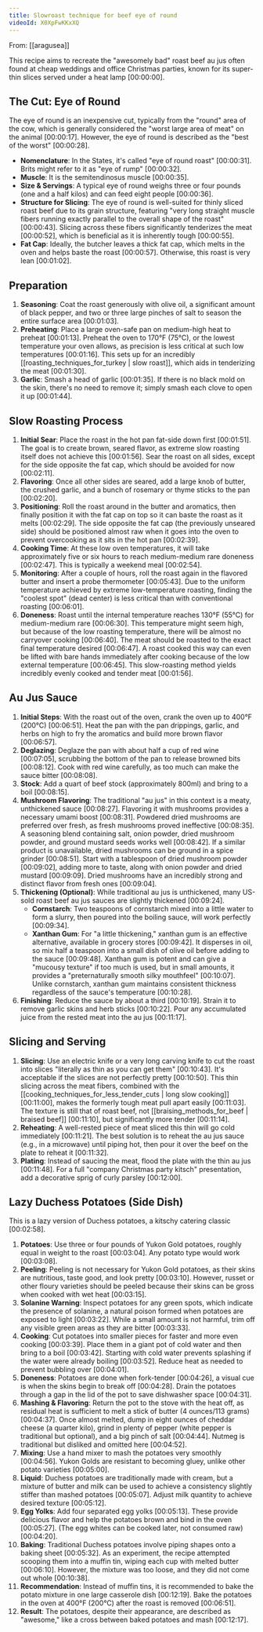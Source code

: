 ```yaml
---
title: Slowroast technique for beef eye of round
videoId: X0XpFwKKxXQ
---
```


From: [[aragusea]] <br/> 

This recipe aims to recreate the "awesomely bad" roast beef au jus often found at cheap weddings and office Christmas parties, known for its super-thin slices served under a heat lamp [00:00:00].

## The Cut: Eye of Round

The eye of round is an inexpensive cut, typically from the "round" area of the cow, which is generally considered the "worst large area of meat" on the animal [00:00:17]. However, the eye of round is described as the "best of the worst" [00:00:28].

*   **Nomenclature**: In the States, it's called "eye of round roast" [00:00:31]. Brits might refer to it as "eye of rump" [00:00:32].
*   **Muscle**: It is the semitendinosus muscle [00:00:35].
*   **Size & Servings**: A typical eye of round weighs three or four pounds (one and a half kilos) and can feed eight people [00:00:36].
*   **Structure for Slicing**: The eye of round is well-suited for thinly sliced roast beef due to its grain structure, featuring "very long straight muscle fibers running exactly parallel to the overall shape of the roast" [00:00:43]. Slicing across these fibers significantly tenderizes the meat [00:00:52], which is beneficial as it is inherently tough [00:00:55].
*   **Fat Cap**: Ideally, the butcher leaves a thick fat cap, which melts in the oven and helps baste the roast [00:00:57]. Otherwise, this roast is very lean [00:01:02].

## Preparation

1.  **Seasoning**: Coat the roast generously with olive oil, a significant amount of black pepper, and two or three large pinches of salt to season the entire surface area [00:01:03].
2.  **Preheating**: Place a large oven-safe pan on medium-high heat to preheat [00:01:13]. Preheat the oven to 170°F (75°C), or the lowest temperature your oven allows, as precision is less critical at such low temperatures [00:01:16]. This sets up for an incredibly [[roasting_techniques_for_turkey | slow roast]], which aids in tenderizing the meat [00:01:30].
3.  **Garlic**: Smash a head of garlic [00:01:35]. If there is no black mold on the skin, there's no need to remove it; simply smash each clove to open it up [00:01:44].

## Slow Roasting Process

1.  **Initial Sear**: Place the roast in the hot pan fat-side down first [00:01:51]. The goal is to create brown, seared flavor, as extreme slow roasting itself does not achieve this [00:01:56]. Sear the roast on all sides, except for the side opposite the fat cap, which should be avoided for now [00:02:11].
2.  **Flavoring**: Once all other sides are seared, add a large knob of butter, the crushed garlic, and a bunch of rosemary or thyme sticks to the pan [00:02:20].
3.  **Positioning**: Roll the roast around in the butter and aromatics, then finally position it with the fat cap on top so it can baste the roast as it melts [00:02:29]. The side opposite the fat cap (the previously unseared side) should be positioned almost raw when it goes into the oven to prevent overcooking as it sits in the hot pan [00:02:39].
4.  **Cooking Time**: At these low oven temperatures, it will take approximately five or six hours to reach medium-medium rare doneness [00:02:47]. This is typically a weekend meal [00:02:54].
5.  **Monitoring**: After a couple of hours, roll the roast again in the flavored butter and insert a probe thermometer [00:05:43]. Due to the uniform temperature achieved by extreme low-temperature roasting, finding the "coolest spot" (dead center) is less critical than with conventional roasting [00:06:01].
6.  **Doneness**: Roast until the internal temperature reaches 130°F (55°C) for medium-medium rare [00:06:30]. This temperature might seem high, but because of the low roasting temperature, there will be almost no carryover cooking [00:06:40]. The meat should be roasted to the exact final temperature desired [00:06:47]. A roast cooked this way can even be lifted with bare hands immediately after cooking because of the low external temperature [00:06:45]. This slow-roasting method yields incredibly evenly cooked and tender meat [00:01:56].

## Au Jus Sauce

1.  **Initial Steps**: With the roast out of the oven, crank the oven up to 400°F (200°C) [00:06:51]. Heat the pan with the pan drippings, garlic, and herbs on high to fry the aromatics and build more brown flavor [00:06:57].
2.  **Deglazing**: Deglaze the pan with about half a cup of red wine [00:07:05], scrubbing the bottom of the pan to release browned bits [00:08:12]. Cook with red wine carefully, as too much can make the sauce bitter [00:08:08].
3.  **Stock**: Add a quart of beef stock (approximately 800ml) and bring to a boil [00:08:15].
4.  **Mushroom Flavoring**: The traditional "au jus" in this context is a meaty, unthickened sauce [00:08:27]. Flavoring it with mushrooms provides a necessary umami boost [00:08:31]. Powdered dried mushrooms are preferred over fresh, as fresh mushrooms proved ineffective [00:08:35]. A seasoning blend containing salt, onion powder, dried mushroom powder, and ground mustard seeds works well [00:08:42]. If a similar product is unavailable, dried mushrooms can be ground in a spice grinder [00:08:51]. Start with a tablespoon of dried mushroom powder [00:09:02], adding more to taste, along with onion powder and dried mustard [00:09:09]. Dried mushrooms have an incredibly strong and distinct flavor from fresh ones [00:09:04].
5.  **Thickening (Optional)**: While traditional au jus is unthickened, many US-sold roast beef au jus sauces are slightly thickened [00:09:24].
    *   **Cornstarch**: Two teaspoons of cornstarch mixed into a little water to form a slurry, then poured into the boiling sauce, will work perfectly [00:09:34].
    *   **Xanthan Gum**: For "a little thickening," xanthan gum is an effective alternative, available in grocery stores [00:09:42]. It disperses in oil, so mix half a teaspoon into a small dish of olive oil before adding to the sauce [00:09:48]. Xanthan gum is potent and can give a "mucousy texture" if too much is used, but in small amounts, it provides a "preternaturally smooth silky mouthfeel" [00:10:07]. Unlike cornstarch, xanthan gum maintains consistent thickness regardless of the sauce's temperature [00:10:28].
6.  **Finishing**: Reduce the sauce by about a third [00:10:19]. Strain it to remove garlic skins and herb sticks [00:10:22]. Pour any accumulated juice from the rested meat into the au jus [00:11:17].

## Slicing and Serving

1.  **Slicing**: Use an electric knife or a very long carving knife to cut the roast into slices "literally as thin as you can get them" [00:10:43]. It's acceptable if the slices are not perfectly pretty [00:10:50]. This thin slicing across the meat fibers, combined with the [[cooking_techniques_for_less_tender_cuts | long slow cooking]] [00:11:00], makes the formerly tough meat pull apart easily [00:11:03]. The texture is still that of roast beef, not [[braising_methods_for_beef | braised beef]] [00:11:10], but significantly more tender [00:11:14].
2.  **Reheating**: A well-rested piece of meat sliced this thin will go cold immediately [00:11:21]. The best solution is to reheat the au jus sauce (e.g., in a microwave) until piping hot, then pour it over the beef on the plate to reheat it [00:11:32].
3.  **Plating**: Instead of saucing the meat, flood the plate with the thin au jus [00:11:48]. For a full "company Christmas party kitsch" presentation, add a decorative sprig of curly parsley [00:12:00].

## Lazy Duchess Potatoes (Side Dish)

This is a lazy version of Duchess potatoes, a kitschy catering classic [00:02:58].

1.  **Potatoes**: Use three or four pounds of Yukon Gold potatoes, roughly equal in weight to the roast [00:03:04]. Any potato type would work [00:03:08].
2.  **Peeling**: Peeling is not necessary for Yukon Gold potatoes, as their skins are nutritious, taste good, and look pretty [00:03:10]. However, russet or other floury varieties should be peeled because their skins can be gross when cooked with wet heat [00:03:15].
3.  **Solanine Warning**: Inspect potatoes for any green spots, which indicate the presence of solanine, a natural poison formed when potatoes are exposed to light [00:03:22]. While a small amount is not harmful, trim off any visible green areas as they are bitter [00:03:33].
4.  **Cooking**: Cut potatoes into smaller pieces for faster and more even cooking [00:03:39]. Place them in a giant pot of cold water and then bring to a boil [00:03:42]. Starting with cold water prevents splashing if the water were already boiling [00:03:52]. Reduce heat as needed to prevent bubbling over [00:04:01].
5.  **Doneness**: Potatoes are done when fork-tender [00:04:26], a visual cue is when the skins begin to break off [00:04:28]. Drain the potatoes through a gap in the lid of the pot to save dishwasher space [00:04:31].
6.  **Mashing & Flavoring**: Return the pot to the stove with the heat off, as residual heat is sufficient to melt a stick of butter (4 ounces/113 grams) [00:04:37]. Once almost melted, dump in eight ounces of cheddar cheese (a quarter kilo), grind in plenty of pepper (white pepper is traditional but optional), and a big pinch of salt [00:04:44]. Nutmeg is traditional but disliked and omitted here [00:04:52].
7.  **Mixing**: Use a hand mixer to mash the potatoes very smoothly [00:04:56]. Yukon Golds are resistant to becoming gluey, unlike other potato varieties [00:05:00].
8.  **Liquid**: Duchess potatoes are traditionally made with cream, but a mixture of butter and milk can be used to achieve a consistency slightly stiffer than mashed potatoes [00:05:07]. Adjust milk quantity to achieve desired texture [00:05:12].
9.  **Egg Yolks**: Add four separated egg yolks [00:05:13]. These provide delicious flavor and help the potatoes brown and bind in the oven [00:05:27]. (The egg whites can be cooked later, not consumed raw) [00:04:20].
10. **Baking**: Traditional Duchess potatoes involve piping shapes onto a baking sheet [00:05:32]. As an experiment, the recipe attempted scooping them into a muffin tin, wiping each cup with melted butter [00:06:10]. However, the mixture was too loose, and they did not come out whole [00:10:38].
11. **Recommendation**: Instead of muffin tins, it is recommended to bake the potato mixture in one large casserole dish [00:12:19]. Bake the potatoes in the oven at 400°F (200°C) after the roast is removed [00:06:51].
12. **Result**: The potatoes, despite their appearance, are described as "awesome," like a cross between baked potatoes and mash [00:12:17].